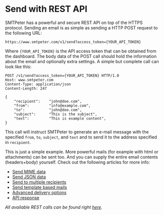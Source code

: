 # Send with REST API

SMTPeter has a powerful and secure REST API on top of the HTTPS protocol.
Sending an email is as simple as sending a HTTP POST request to the 
following URL:

`https://www.smtpeter.com/v1/send?access_token={YOUR_API_TOKEN}`

Where `{YOUR_API_TOKEN}` is the API access token that can be obtained from the dashboard.
The body data of the POST call should hold the information about the email and 
optionally extra settings. A simple but complete call can look like this:

```text
POST /v1/send?access_token={YOUR_API_TOKEN} HTTP/1.0
Host: www.smtpeter.com
Content-Type: application/json
Content-Length: 247

{
    "recipient":    "john@doe.com",
    "from":         "info@example.com",
    "to":           "john@doe.com",
    "subject":      "This is the subject",
    "text":         "This is example content",
}
```
This call will instruct SMTPeter to generate an e-mail message with the 
specified `from`, `to`, `subject`, and `text` and to send it to the 
address specified in `recipient`. 

This is just a simple example. More powerful mails (for example with html 
or attachments) can be sent too. And you can supply the entire email
contents (headers+body) yourself. Check out the following articles for
more info:

* [Send MIME data](./rest-mime)
* [Send JSON data](./rest-send-json)
* [Send to multiple recipients](./rest-send-multiple-recipients)
* [Send template based mails](./rest-send-templates)
* [Advanced delivery options](./rest-send-advanced)
* [API response](./rest-api-reaction)

*All available REST calls can be found right [here](./all-rest-calls).*
